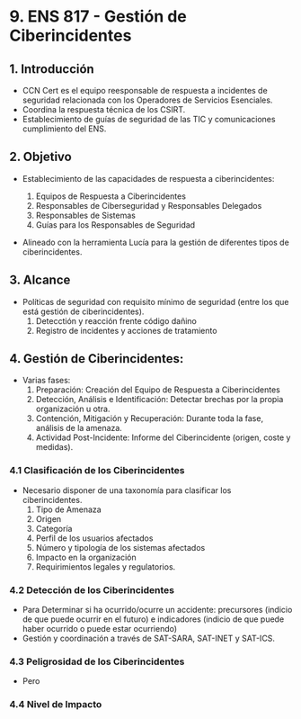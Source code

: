 # 9. ENS 817 - Gestión de Ciberincidentes

## 1. Introducción
- CCN Cert es el equipo reesponsable de respuesta a incidentes de seguridad relacionada con los Operadores de Servicios Esenciales.
- Coordina la respuesta técnica de los CSIRT.
- Establecimiento de guías de seguridad de las TIC y comunicaciones cumplimiento del ENS.

## 2. Objetivo
- Establecimiento de las capacidades de respuesta a ciberincidentes:
    1. Equipos de Respuesta a Ciberincidentes
    2. Responsables de Ciberseguridad y Responsables Delegados  
    3. Responsables de Sistemas
    4. Guías para los Responsables de Seguridad 

- Alineado con la herramienta Lucía para la gestión de diferentes tipos de ciberincidentes.

## 3. Alcance
- Políticas de seguridad con requisito mínimo de seguridad (entre los que está gestión de ciberincidentes).
    1. Detecctión y reacción frente código dañino
    2. Registro de incidentes y acciones de tratamiento 

## 4. Gestión de Ciberincidentes:
- Varias fases:
    1. Preparación: Creación del Equipo de Respuesta a Ciberincidentes
    2. Detección, Análisis e Identificación: Detectar brechas por la propia organización u otra.
    3. Contención, Mitigación y Recuperación: Durante toda la fase, análisis de la amenaza.
    4. Actividad Post-Incidente: Informe del Ciberincidente (origen, coste y medidas).

### 4.1 Clasificación de los Ciberincidentes
- Necesario disponer de una taxonomía para clasificar los ciberincidentes.
    1. Tipo de Amenaza 
    2. Origen
    3. Categoría
    4. Perfil de los usuarios afectados
    5. Número y tipología de los sistemas afectados
    6. Impacto en la organización
    7. Requirimientos legales y regulatorios.

### 4.2 Detección de los Ciberincidentes
- Para Determinar si ha ocurrido/ocurre un accidente: precursores (indicio de que puede ocurrir en el futuro) e indicadores (indicio de que puede haber ocurrido o puede estar ocurriendo)
- Gestión y coordinación a través de SAT-SARA, SAT-INET y SAT-ICS.

### 4.3 Peligrosidad de los Ciberincidentes
- Pero 

### 4.4 Nivel de Impacto